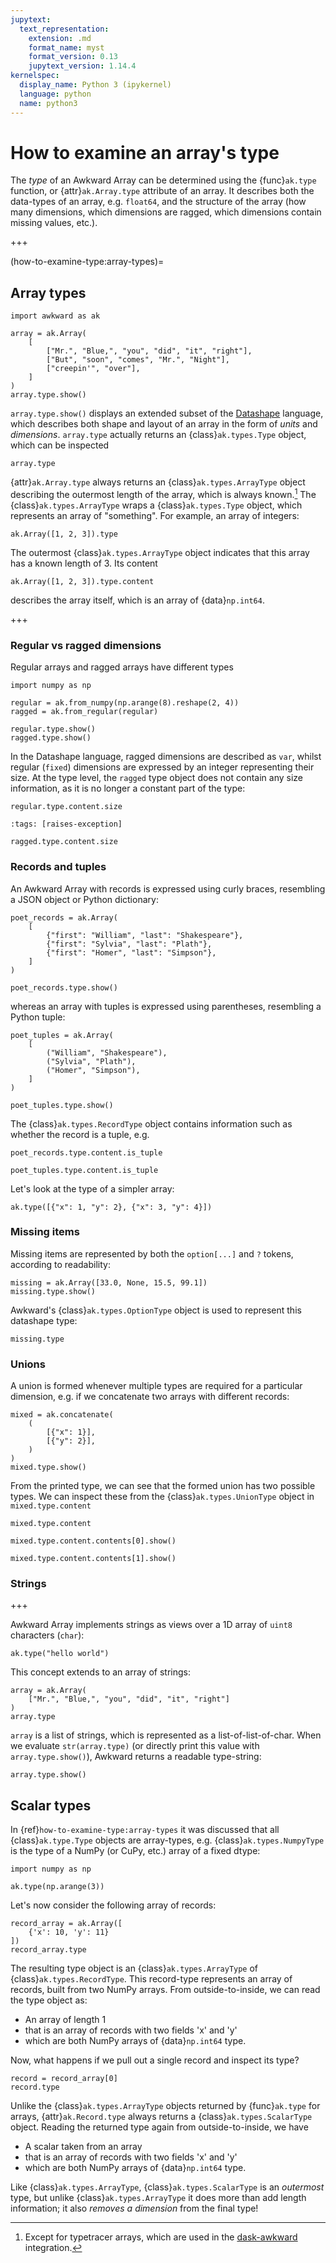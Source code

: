 ```yaml
---
jupytext:
  text_representation:
    extension: .md
    format_name: myst
    format_version: 0.13
    jupytext_version: 1.14.4
kernelspec:
  display_name: Python 3 (ipykernel)
  language: python
  name: python3
---
```


How to examine an array's type
==============================

The _type_ of an Awkward Array can be determined using the {func}`ak.type` function, or {attr}`ak.Array.type` attribute of an array. It describes both the data-types of an array, e.g. `float64`, and the structure of the array (how many dimensions, which dimensions are ragged, which dimensions contain missing values, etc.).

+++

(how-to-examine-type:array-types)=
## Array types

```{code-cell} ipython3
import awkward as ak

array = ak.Array(
    [
        ["Mr.", "Blue,", "you", "did", "it", "right"],
        ["But", "soon", "comes", "Mr.", "Night"],
        ["creepin'", "over"],
    ]
)
array.type.show()
```

`array.type.show()` displays an extended subset of the [Datashape](https://datashape.readthedocs.io/en/latest/overview.html) language, which describes both shape and layout of an array in the form of _units_ and _dimensions_. `array.type` actually returns an {class}`ak.types.Type` object, which can be inspected

```{code-cell} ipython3
array.type
```

{attr}`ak.Array.type` always returns an {class}`ak.types.ArrayType` object describing the outermost length of the array, which is always known.[^tt] The {class}`ak.types.ArrayType` wraps a {class}`ak.types.Type` object, which represents an array of "something". For example, an array of integers:
[^tt]: Except for typetracer arrays, which are used in the [dask-awkward](https://github.com/dask-contrib/dask-awkward) integration.

```{code-cell} ipython3
ak.Array([1, 2, 3]).type
```

The outermost {class}`ak.types.ArrayType` object indicates that this array has a known length of 3. Its content

```{code-cell} ipython3
ak.Array([1, 2, 3]).type.content
```

describes the array itself, which is an array of {data}`np.int64`.

+++

### Regular vs ragged dimensions

Regular arrays and ragged arrays have different types

```{code-cell} ipython3
import numpy as np

regular = ak.from_numpy(np.arange(8).reshape(2, 4))
ragged = ak.from_regular(regular)

regular.type.show()
ragged.type.show()
```

In the Datashape language, ragged dimensions are described as `var`, whilst regular (`fixed`) dimensions are expressed by an integer representing their size. At the type level, the `ragged` type object does not contain any size information, as it is no longer a constant part of the type:

```{code-cell} ipython3
regular.type.content.size
```

```{code-cell} ipython3
:tags: [raises-exception]

ragged.type.content.size
```

### Records and tuples

An Awkward Array with records is expressed using curly braces, resembling a JSON object or Python dictionary:

```{code-cell} ipython3
poet_records = ak.Array(
    [
        {"first": "William", "last": "Shakespeare"},
        {"first": "Sylvia", "last": "Plath"},
        {"first": "Homer", "last": "Simpson"},
    ]
)

poet_records.type.show()
```

whereas an array with tuples is expressed using parentheses, resembling a Python tuple:

```{code-cell} ipython3
poet_tuples = ak.Array(
    [
        ("William", "Shakespeare"),
        ("Sylvia", "Plath"),
        ("Homer", "Simpson"),
    ]
)

poet_tuples.type.show()
```

The {class}`ak.types.RecordType` object contains information such as whether the record is a tuple, e.g.

```{code-cell} ipython3
poet_records.type.content.is_tuple
```

```{code-cell} ipython3
poet_tuples.type.content.is_tuple
```

Let's look at the type of a simpler array:

```{code-cell} ipython3
ak.type([{"x": 1, "y": 2}, {"x": 3, "y": 4}])
```

### Missing items

Missing items are represented by both the `option[...]` and `?` tokens, according to readability:

```{code-cell} ipython3
missing = ak.Array([33.0, None, 15.5, 99.1])
missing.type.show()
```

Awkward's {class}`ak.types.OptionType` object is used to represent this datashape type:

```{code-cell} ipython3
missing.type
```

### Unions

A union is formed whenever multiple types are required for a particular dimension, e.g. if we concatenate two arrays with different records:

```{code-cell} ipython3
mixed = ak.concatenate(
    (
        [{"x": 1}],
        [{"y": 2}],
    )
)
mixed.type.show()
```

From the printed type, we can see that the formed union has two possible types. We can inspect these from the {class}`ak.types.UnionType` object in `mixed.type.content`

```{code-cell} ipython3
mixed.type.content
```

```{code-cell} ipython3
mixed.type.content.contents[0].show()
```

```{code-cell} ipython3
mixed.type.content.contents[1].show()
```

### Strings

+++

Awkward Array implements strings as views over a 1D array of `uint8` characters (`char`):

```{code-cell} ipython3
ak.type("hello world")
```

This concept extends to an array of strings:

```{code-cell} ipython3
array = ak.Array(
    ["Mr.", "Blue,", "you", "did", "it", "right"]
)
array.type
```

`array` is a list of strings, which is represented as a list-of-list-of-char. When we evaluate `str(array.type)` (or directly print this value with `array.type.show()`), Awkward returns a readable type-string:

```{code-cell} ipython3
array.type.show()
```

## Scalar types

In {ref}`how-to-examine-type:array-types` it was discussed that all {class}`ak.type.Type` objects are array-types, e.g. {class}`ak.types.NumpyType` is the type of a NumPy (or CuPy, etc.) array of a fixed dtype:

```{code-cell} ipython3
import numpy as np

ak.type(np.arange(3))
```

Let's now consider the following array of records:

```{code-cell} ipython3
record_array = ak.Array([
    {'x': 10, 'y': 11}
])
record_array.type
```

The resulting type object is an {class}`ak.types.ArrayType` of {class}`ak.types.RecordType`. This record-type represents an array of records, built from two NumPy arrays. From outside-to-inside, we can read the type object as:
- An array of length 1
- that is an array of records with two fields 'x' and 'y'
- which are both NumPy arrays of {data}`np.int64` type.

Now, what happens if we pull out a single record and inspect its type?

```{code-cell} ipython3
record = record_array[0]
record.type
```

Unlike the {class}`ak.types.ArrayType` objects returned by {func}`ak.type` for arrays, {attr}`ak.Record.type` always returns a {class}`ak.types.ScalarType` object. Reading the returned type again from outside-to-inside, we have
- A scalar taken from an array
- that is an array of records with two fields 'x' and 'y'
- which are both NumPy arrays of {data}`np.int64` type.

Like {class}`ak.types.ArrayType`, {class}`ak.types.ScalarType` is an _outermost_ type, but unlike {class}`ak.types.ArrayType` it does more than add length information; it also _removes a dimension_ from the final type!
